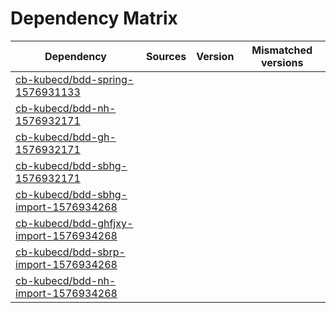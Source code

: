 # Dependency Matrix

Dependency | Sources | Version | Mismatched versions
---------- | ------- | ------- | -------------------
[cb-kubecd/bdd-spring-1576931133](https://github.com/cb-kubecd/bdd-spring-1576931133.git) |  | []() | 
[cb-kubecd/bdd-nh-1576932171](https://github.com/cb-kubecd/bdd-nh-1576932171.git) |  | []() | 
[cb-kubecd/bdd-gh-1576932171](https://github.com/cb-kubecd/bdd-gh-1576932171.git) |  | []() | 
[cb-kubecd/bdd-sbhg-1576932171](https://github.com/cb-kubecd/bdd-sbhg-1576932171.git) |  | []() | 
[cb-kubecd/bdd-sbhg-import-1576934268](https://github.com/cb-kubecd/bdd-sbhg-import-1576934268.git) |  | []() | 
[cb-kubecd/bdd-ghfjxy-import-1576934268](https://github.com/cb-kubecd/bdd-ghfjxy-import-1576934268.git) |  | []() | 
[cb-kubecd/bdd-sbrp-import-1576934268](https://github.com/cb-kubecd/bdd-sbrp-import-1576934268.git) |  | []() | 
[cb-kubecd/bdd-nh-import-1576934268](https://github.com/cb-kubecd/bdd-nh-import-1576934268.git) |  | []() | 
